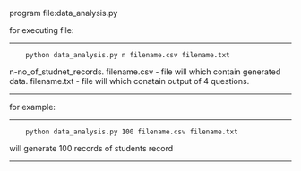 
program file:data_analysis.py

for executing file:

**************************************************************************

		python data_analysis.py n filename.csv filename.txt

n-no_of_studnet_records.
filename.csv - file will which contain generated data.
filename.txt - file will which conatain output of 4 questions.

**************************************************************************
for example:
**************************************************************************

		python data_analysis.py 100 filename.csv filename.txt

will generate 100 records of students record	

***************************************************************************
